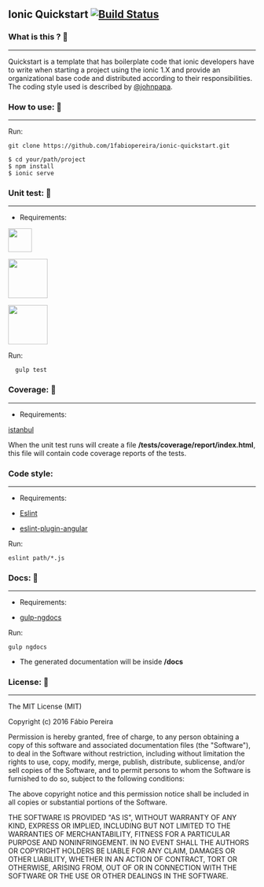 ## Ionic Quickstart [![Build Status](https://travis-ci.org/1fabiopereira/ionic-quickstart.svg?branch=master)](https://travis-ci.org/1fabiopereira/ionic-quickstart)

### What is this ? :pushpin:
--------------------------------

Quickstart is a template that has boilerplate code that ionic developers have to write when starting a project using the ionic 1.X and provide an organizational base code and distributed according to their responsibilities. The coding style used is described by [@johnpapa](https://github.com/johnpapa/angular-styleguide/blob/master/a1/README.md).

### How to use: :pushpin:
--------------------------------
 Run:
```
git clone https://github.com/1fabiopereira/ionic-quickstart.git
```
``` 
$ cd your/path/project
$ npm install
$ ionic serve
```

### Unit test: :pushpin:
--------------------------------

*   Requirements:

  [<img src="http://jasmine.github.io/images/jasmine_vertical.svg" width="48">](http://jasmine.github.io/)

  [<img src="https://karma-runner.github.io/assets/img/banner.png" width="80">](https://karma-runner.github.io/1.0/index.html)

  [<img src="http://phantomjs.org/img/phantomjs-logo.png" width="80">](http://phantomjs.org/)


Run:
```
  gulp test
```
### Coverage: :pushpin:
--------------------------------
*  Requirements:

  [istanbul](http://gotwarlost.github.io/istanbul/)

  When the unit test runs will create a file __/tests/coverage/report/index.html__, this file will contain code coverage reports of the tests.

### Code style:
--------------------------------
*  Requirements:

  * [Eslint](http://eslint.org/docs/user-guide/configuring)

  * [eslint-plugin-angular](https://github.com/Gillespie59/eslint-plugin-angular)

   Run:

  ```
  eslint path/*.js
  ```

### Docs: :pushpin:
--------------------------------
*  Requirements:

  * [gulp-ngdocs](https://github.com/nikhilmodak/gulp-ngdocs)

   Run:
  ```
  gulp ngdocs
  ```

  * The generated documentation will be inside __/docs__

### License: :notebook_with_decorative_cover:
--------------------------------

The MIT License (MIT)

Copyright (c) 2016 Fábio Pereira

Permission is hereby granted, free of charge, to any person obtaining a copy of this software and associated documentation files (the "Software"), to deal in the Software without restriction, including without limitation the rights to use, copy, modify, merge, publish, distribute, sublicense, and/or sell copies of the Software, and to permit persons to whom the Software is furnished to do so, subject to the following conditions:

The above copyright notice and this permission notice shall be included in all copies or substantial portions of the Software.

THE SOFTWARE IS PROVIDED "AS IS", WITHOUT WARRANTY OF ANY KIND, EXPRESS OR IMPLIED, INCLUDING BUT NOT LIMITED TO THE WARRANTIES OF MERCHANTABILITY, FITNESS FOR A PARTICULAR PURPOSE AND NONINFRINGEMENT. IN NO EVENT SHALL THE AUTHORS OR COPYRIGHT HOLDERS BE LIABLE FOR ANY CLAIM, DAMAGES OR OTHER LIABILITY, WHETHER IN AN ACTION OF CONTRACT, TORT OR OTHERWISE, ARISING FROM, OUT OF OR IN CONNECTION WITH THE SOFTWARE OR THE USE OR OTHER DEALINGS IN THE SOFTWARE.
